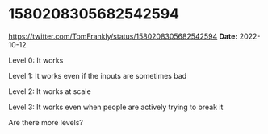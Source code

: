 # 1580208305682542594
https://twitter.com/TomFrankly/status/1580208305682542594
**Date:** 2022-10-12

Level 0: It works

Level 1: It works even if the inputs are sometimes bad

Level 2: It works at scale

Level 3: It works even when people are actively trying to break it

Are there more levels?
